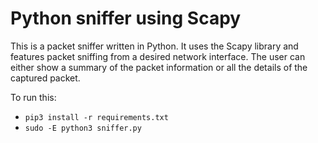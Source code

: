 # Python sniffer using Scapy

This is a packet sniffer written in Python. It uses the Scapy library and features packet sniffing from a desired network interface. The user can either show a summary of the packet information or all the details of the captured packet.

To run this:
- `pip3 install -r requirements.txt`
- `sudo -E python3 sniffer.py`
